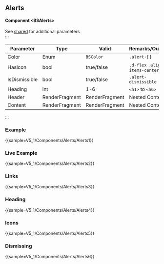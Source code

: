 ﻿## Alerts
#### Component \<BSAlerts\>
See [shared](layout/shared) for additional parameters    
:::

| Parameter     | Type           | Valid          | Remarks/Output                   | 
|---------------|----------------|----------------|----------------------------------|
| Color         | Enum           | `BSColor`      | `.alert-[]`                      | {.table-striped}  
| HasIcon       | bool           | true/false     | `.d-flex`  `.align-items-center` |
| IsDismissible | bool           | true/false     | `.alert-dismissible`             |
| Heading       | int            | 1-6            | `<h1>` to `<h6>`                 |
| Header        | RenderFragment | RenderFragment | Nested Content                   |               
| Content       | RenderFragment | RenderFragment | Nested Content                   | 

:::

### Example

{{sample=V5_1/Components/Alerts/Alerts1}}

### Live Example

{{sample=V5_1/Components/Alerts/Alerts2}}

### Links

{{sample=V5_1/Components/Alerts/Alerts3}}

### Heading

{{sample=V5_1/Components/Alerts/Alerts4}}

### Icons

{{sample=V5_1/Components/Alerts/Alerts5}}

### Dismissing

{{sample=V5_1/Components/Alerts/Alerts6}}
